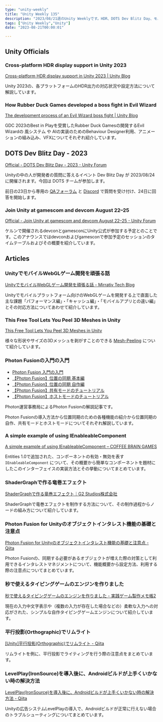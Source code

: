 ```yaml
---
type: "unity-weekly"
title: "Unity Weekly 135"
description: "2023/08/21週のUnity Weeklyです。HDR、DOTS Dev Blitz Day、モバイルWebGLゲーム開発、Photon Fusion、IEnableableComponentなどについて取り上げています。"
tags: ["Unity Weekly","Unity"]
date: "2023-08-21T00:00:01"

---
```


## Unity Officials

### Cross-platform HDR display support in Unity 2023

[Cross-platform HDR display support in Unity 2023 | Unity Blog](https://blog.unity.com/engine-platform/cross-platform-hdr-display-support)

Unity 2023の、各プラットフォームのHDR出力の対応状況や設定方法について解説しています。

### How Rubber Duck Games developed a boss fight in Evil Wizard

[The development process of an Evil Wizard boss fight | Unity Blog](https://blog.unity.com/games/how-rubber-duck-games-developed-evil-wizard-boss-fight)

GDC 2023のBest in Playを受賞したRubber Duck Gamesの開発するEvil Wizardの 風システム や AIの実装のためのBehaviour Designer利用、アニメーションの組み込み、VFXについてそれぞれ紹介しています。

## DOTS Dev Blitz Day - 2023

[Official - DOTS Dev Blitz Day - 2023 - Unity Forum](https://forum.unity.com/threads/dots-dev-blitz-day-2023.1480143/)

Unityの中の人が開発者の質問に答えるイベント Dev Blitz Day が 2023/08/24 に開催されます。今回は DOTS チームが参加します。

前日の23日から専用の [QAフォーラム](https://forum.unity.com/forums/dots-dev-blitz-day-2023-q-a.972/) と [Discord](https://discord.gg/unity) で質問を受け付け、24日に回答を開始します。

### Join Unity at gamescom and devcom August 22–25

[Official - Join Unity at gamescom and devcom August 22–25 - Unity Forum](https://forum.unity.com/threads/join-unity-at-gamescom-and-devcom-august-2225.1472871/)

ケルンで開催されるdevconとgamesconにUnity公式が参加する予定とのことです。このアナウンスではdevconおよびgamesconで参加予定のセッションのタイムテーブルおよびその概要を紹介しています。

## Articles

### UnityでモバイルWebGLゲーム開発を頑張る話

[UnityでモバイルWebGLゲーム開発を頑張る話 - Mirrativ Tech Blog](https://tech.mirrativ.stream/entry/2023/08/14/105252?utm_source=feed)

Unityでモバイルプラットフォーム向けのWebGLゲームを開発する上で直面した主な課題「パフォーマンス編」・「キャッシュ編」・「モバイルアプリとの違い編」とその対応方法についてあわせて紹介しています。

### This Free Tool Lets You Peel 3D Meshes in Unity

[This Free Tool Lets You Peel 3D Meshes in Unity](https://80.lv/articles/this-free-tool-lets-you-peel-3d-meshes-in-unity/)

様々な形状やサイズの3Dメッシュを剥がすことのできる [Mesh-Peeling](https://github.com/bunszr/Mesh-Peeling) について紹介しています。

### Photon Fusionの入門の入門

- [Photon Fusion 入門の入門](https://zenn.dev/photon_japan/articles/313c4325bb347b)
- [【Photon Fusion】位置の同期 基本編](https://zenn.dev/photon_japan/articles/0ff7a5b9171666)
- [【Photon Fusion】位置の同期 自作編](https://zenn.dev/photon_japan/articles/82a0acc2a03e91)
- [【Photon Fusion】共有モードのチュートリアル](https://zenn.dev/photon_japan/articles/8b6cf800df9bc8)
- [【Photon Fusion】ホストモードのチュートリアル](https://zenn.dev/photon_japan/articles/c5218f06215d88)

Photon運営事務局によるPhoton Fusionの解説記事です。

Photon Fusionの導入方法から位置同期のための各種機能の紹介から位置同期の自作、共有モードとホストモードについてそれぞれ解説しています。

### A simple example of using IEnableableComponent

[A simple example of using IEnableableComponent – COFFEE BRAIN GAMES](https://coffeebraingames.wordpress.com/2023/08/21/a-simple-example-of-using-ienableablecomponent/)

Entities 1.0で追加された、コンポーネントの有効・無効を表す `IEnableableComponent` について、その概要から簡単なコンポーネントを題材にしたこのインターフェイスの実装方法とその挙動についてまとめています。

### ShaderGraphで作る竜巻エフェクト

[ShaderGraphで作る竜巻エフェクト｜G2 Studios株式会社](https://note.g2-studios.net/n/n15c66416baba)

ShaderGraphで竜巻エフェクトを制作する方法について、その制作過程からノードの組み方について紹介しています。

### Photon Fusion for Unityのオブジェクトインタレスト機能の基礎と注意点

[Photon Fusion for Unityのオブジェクトインタレスト機能の基礎と注意点 - Qiita](https://qiita.com/nimushiki/items/e45f2eea77b0ca5cae37)

Photon Fusionの、同期する必要があるオブジェクトが増えた際の対策として利用できるインタレストマネジメントについて、機能概要から設定方法、利用する際の注意点についてまとめています。

### 秒で使えるタイピングゲームのエンジンを作りました

[秒で使えるタイピングゲームのエンジンを作りました - 実践ゲーム製作メモ帳2](https://eiki.hatenablog.jp/entry/2023/08/14/203318)

現在の入力中文字表示や（複数の入力が存在した場合などの）柔軟な入力への対応がされた、シンプルな自作タイピングゲームエンジンについて紹介しています。

### 平行投影(Orthographic)でリムライト

[[Unity]平行投影(Orthographic)でリムライト - Qiita](https://qiita.com/flankids/items/4e0dfdbaec0a5e8db687)

リムライトを例に、平行投影でライティングを行う際の注意点をまとめています。

### LevelPlay(IronSource)を導入後に、Androidビルドが上手くいかない時の解決方法

[LevelPlay(IronSource)を導入後に、Androidビルドが上手くいかない時の解決方法 - Qiita](https://qiita.com/ScreenPocket/items/d82df562b6cc27a4d741)

Unityの広告システムLevelPlayの導入で、Androidビルドが正常に行えない場合のトラブルシューティングについてまとめています。